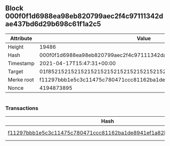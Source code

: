 ## Block 000f0f1d6988ea98eb820799aec2f4c97111342dae437bd6d29b698c61f1a2c5

Attribute | Value
--- | ---
Height | 19486
Hash | 000f0f1d6988ea98eb820799aec2f4c97111342dae437bd6d29b698c61f1a2c5
Timestamp | 2021-04-17T15:47:31+00:00
Target | 01f8521521521521521521521521521521521521521521521521521521521521
Merke root | f11297bbb1e5c3c11475c780471ccc81162ba1de8941ef1a82b0681e58fd628e
Nonce | 4194873895

```

```

### Transactions

Hash | Amount
--- | ---
[f11297bbb1e5c3c11475c780471ccc81162ba1de8941ef1a82b0681e58fd628e](f11297bbb1e5c3c11475c780471ccc81162ba1de8941ef1a82b0681e58fd628e.md) | 10.00000000 SKEPTI 

